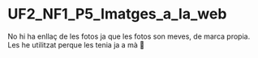 # UF2_NF1_P5_Imatges_a_la_web

No hi ha enllaç de les fotos ja que les fotos son meves, de marca propia. Les he utilitzat perque les tenia ja a mà 😬
